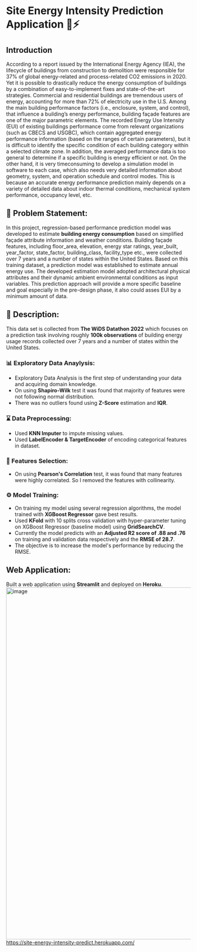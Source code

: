 # Site Energy Intensity Prediction Application 🏢⚡
## Introduction
According to a report issued by the International Energy Agency (IEA), the lifecycle of buildings from construction to demolition were responsible for 37% of global energy-related and process-related CO2 emissions in 2020. 
Yet it is possible to drastically reduce the energy consumption of buildings by a combination of easy-to-implement fixes and state-of-the-art strategies. 
Commercial and residential buildings are tremendous users of energy, accounting for more
than 72% of electricity use in the U.S. Among the main building performance factors (i.e., enclosure, system,
and control), that influence a building’s energy performance, building façade features are one of the major
parametric elements. The recorded Energy Use Intensity (EUI) of existing buildings performance come from
relevant organizations (such as CBECS and USGBC), which contain aggregated energy performance
information (based on the ranges of certain parameters), but it is difficult to identify the specific condition of
each building category within a selected climate zone. In addition, the averaged performance data is too
general to determine if a specific building is energy efficient or not. On the other hand, it is very timeconsuming to develop a simulation model in software to each case, which also needs very detailed
information about geometry, system, and operation schedule and control modes. This is because an
accurate energy performance prediction mainly depends on a variety of detailed data about indoor thermal
conditions, mechanical system performance, occupancy level, etc. 

## 🧭 Problem Statement: 
In this project, regression-based performance prediction model was developed to estimate **building energy consumption** based on simplified
façade attribute information and weather conditions. Building façade features, including floor_area, elevation, energy star ratings, year_built, 
year_factor, state_factor, building_class, facility_type etc., were collected over 7 years and a number of states within the United States. 
Based on this training dataset, a prediction model was established to estimate annual energy use. The developed estimation model adopted
architectural physical attributes and their dynamic ambient environmental conditions as input variables. This
prediction approach will provide a more specific baseline and goal especially in the pre-design phase, it also
could asses EUI by a minimum amount of data.

## 🧾 Description: 
This data set is collected from **The WiDS Datathon 2022** which focuses on a prediction task involving roughly **100k observations** of building energy 
usage records collected over 7 years and a number of states within the United States.

### :bar_chart: Exploratory Data Anaylysis:
* Exploratory Data Analysis is the first step of understanding your data and acquiring domain knowledge. 
* On using **Shapiro-Wilk** test it was found that majority of features were not following normal distribution.
* There was no outliers found using **Z-Score** estimation and **IQR**.


### :hourglass: Data Preprocessing:
* Used **KNN Imputer** to impute missing values.
* Used **LabelEncoder & TargetEncoder** of encoding categorical features in dataset.

### :mag_right: Features Selection:
* On using **Pearson's Correlation** test, it was found that many features were highly correlated. So I removed the features with collinearity.

### ⚙ Model Training:
* On training my model using several regression algorithms, the model trained with **XGBoost Regressor** gave best results. 
* Used **KFold** with 10 splits cross validation with hyper-parameter tuning on XGBoost Regressor (baseline model) using **GridSearchCV**.
* Currently the model predicts with an **Adjusted R2 score of .88 and .76** on training and validation data respectively and the **RMSE of 28.7**.
* The objective is to increase the model's performance by reducing the RMSE.

## Web Application:
Built a web application using **Streamlit** and deployed on **Heroku**.
<img width="960" alt="image" src="https://user-images.githubusercontent.com/81012989/158674282-b53c7be6-01b5-44c6-9b9c-1c9bce25e927.png">
https://site-energy-intensity-predict.herokuapp.com/







